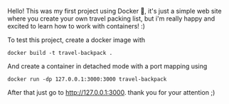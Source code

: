 
Hello! This was my first project using Docker 🐳, it's just a simple web site where you create your own travel packing list, but i'm really happy and excited to learn how to work with containers! :)

To test this project, create a docker image with

    docker build -t travel-backpack .

And create a container in detached mode with a port mapping using

    docker run -dp 127.0.0.1:3000:3000 travel-backpack 

After that just go to http://127.0.0.1:3000. thank you for your attention ;)



